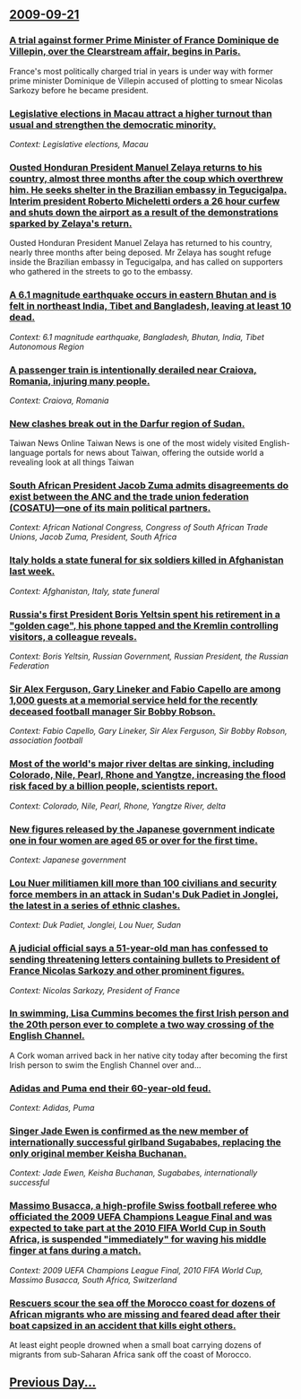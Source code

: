 ## [2009-09-21](/news/2009/09/21/index.md)

### [ A trial against former Prime Minister of France Dominique de Villepin, over the Clearstream affair, begins in Paris. ](/news/2009/09/21/a-trial-against-former-prime-minister-of-france-dominique-de-villepin-over-the-clearstream-affair-begins-in-paris.md)
France&#39;s most politically charged trial in years is under way with former prime minister Dominique de Villepin accused of plotting to smear Nicolas Sarkozy before he became president.

### [ Legislative elections in Macau attract a higher turnout than usual and strengthen the democratic minority. ](/news/2009/09/21/legislative-elections-in-macau-attract-a-higher-turnout-than-usual-and-strengthen-the-democratic-minority.md)
_Context: Legislative elections, Macau_

### [ Ousted Honduran President Manuel Zelaya returns to his country, almost three months after the coup which overthrew him. He seeks shelter in the Brazilian embassy in Tegucigalpa. Interim president Roberto Micheletti orders a 26 hour curfew and shuts down the airport as a result of the demonstrations sparked by Zelaya's return. ](/news/2009/09/21/ousted-honduran-president-manuel-zelaya-returns-to-his-country-almost-three-months-after-the-coup-which-overthrew-him-he-seeks-shelter-in.md)
Ousted Honduran President Manuel Zelaya has returned to his country, nearly three months after being deposed. Mr Zelaya has sought refuge inside the Brazilian embassy in Tegucigalpa, and has called on supporters who gathered in the streets to go to the embassy.

### [ A 6.1 magnitude earthquake occurs in eastern Bhutan and is felt in northeast India, Tibet and Bangladesh, leaving at least 10 dead. ](/news/2009/09/21/a-6-1-magnitude-earthquake-occurs-in-eastern-bhutan-and-is-felt-in-northeast-india-tibet-and-bangladesh-leaving-at-least-10-dead.md)
_Context: 6.1 magnitude earthquake, Bangladesh, Bhutan, India, Tibet Autonomous Region_

### [ A passenger train is intentionally derailed near Craiova, Romania, injuring many people. ](/news/2009/09/21/a-passenger-train-is-intentionally-derailed-near-craiova-romania-injuring-many-people.md)
_Context: Craiova, Romania_

### [ New clashes break out in the Darfur region of Sudan. ](/news/2009/09/21/new-clashes-break-out-in-the-darfur-region-of-sudan.md)
Taiwan News Online Taiwan News is one of the most widely visited English-language portals for news about Taiwan, offering the outside world a revealing look at all things Taiwan

### [ South African President Jacob Zuma admits disagreements do exist between the ANC and the trade union federation (COSATU)&mdash;one of its main political partners. ](/news/2009/09/21/south-african-president-jacob-zuma-admits-disagreements-do-exist-between-the-anc-and-the-trade-union-federation-cosatu-mdash-one-of-its-m.md)
_Context: African National Congress, Congress of South African Trade Unions, Jacob Zuma, President, South Africa_

### [ Italy holds a state funeral for six soldiers killed in Afghanistan last week. ](/news/2009/09/21/italy-holds-a-state-funeral-for-six-soldiers-killed-in-afghanistan-last-week.md)
_Context: Afghanistan, Italy, state funeral_

### [ Russia's first President Boris Yeltsin spent his retirement in a "golden cage", his phone tapped and the Kremlin controlling visitors, a colleague reveals. ](/news/2009/09/21/russia-s-first-president-boris-yeltsin-spent-his-retirement-in-a-golden-cage-his-phone-tapped-and-the-kremlin-controlling-visitors-a-co.md)
_Context: Boris Yeltsin, Russian Government, Russian President, the Russian Federation_

### [ Sir Alex Ferguson, Gary Lineker and Fabio Capello are among 1,000 guests at a memorial service held for the recently deceased football manager Sir Bobby Robson. ](/news/2009/09/21/sir-alex-ferguson-gary-lineker-and-fabio-capello-are-among-1-000-guests-at-a-memorial-service-held-for-the-recently-deceased-football-mana.md)
_Context: Fabio Capello, Gary Lineker, Sir Alex Ferguson, Sir Bobby Robson, association football_

### [ Most of the world's major river deltas are sinking, including Colorado, Nile, Pearl, Rhone and Yangtze, increasing the flood risk faced by  a billion people, scientists report. ](/news/2009/09/21/most-of-the-world-s-major-river-deltas-are-sinking-including-colorado-nile-pearl-rhone-and-yangtze-increasing-the-flood-risk-faced-by.md)
_Context: Colorado, Nile, Pearl, Rhone, Yangtze River, delta_

### [ New figures released by the Japanese government indicate one in four women are aged 65 or over for the first time. ](/news/2009/09/21/new-figures-released-by-the-japanese-government-indicate-one-in-four-women-are-aged-65-or-over-for-the-first-time.md)
_Context: Japanese government_

### [ Lou Nuer militiamen kill more than 100 civilians and security force members in an attack in Sudan's Duk Padiet in Jonglei, the latest in a series of ethnic clashes. ](/news/2009/09/21/lou-nuer-militiamen-kill-more-than-100-civilians-and-security-force-members-in-an-attack-in-sudan-s-duk-padiet-in-jonglei-the-latest-in-a.md)
_Context: Duk Padiet, Jonglei, Lou Nuer, Sudan_

### [ A judicial official says a 51-year-old man has confessed to sending threatening letters containing bullets to President of France Nicolas Sarkozy and other prominent figures. ](/news/2009/09/21/a-judicial-official-says-a-51-year-old-man-has-confessed-to-sending-threatening-letters-containing-bullets-to-president-of-france-nicolas-s.md)
_Context: Nicolas Sarkozy, President of France_

### [ In swimming, Lisa Cummins becomes the first Irish person and the 20th person ever to complete a two way crossing of the English Channel. ](/news/2009/09/21/in-swimming-lisa-cummins-becomes-the-first-irish-person-and-the-20th-person-ever-to-complete-a-two-way-crossing-of-the-english-channel.md)
A Cork woman arrived back in her native city today after becoming the first Irish person to swim the English Channel over and&hellip;

### [ Adidas and Puma end their 60-year-old feud. ](/news/2009/09/21/adidas-and-puma-end-their-60-year-old-feud.md)
_Context: Adidas, Puma_

### [ Singer Jade Ewen is confirmed as the new member of internationally successful girlband Sugababes, replacing the only original member Keisha Buchanan. ](/news/2009/09/21/singer-jade-ewen-is-confirmed-as-the-new-member-of-internationally-successful-girlband-sugababes-replacing-the-only-original-member-keisha.md)
_Context: Jade Ewen, Keisha Buchanan, Sugababes, internationally successful_

### [ Massimo Busacca, a high-profile Swiss football referee who officiated the 2009 UEFA Champions League Final and was expected to take part at the 2010 FIFA World Cup in South Africa, is suspended "immediately" for waving his middle finger at fans during a match. ](/news/2009/09/21/massimo-busacca-a-high-profile-swiss-football-referee-who-officiated-the-2009-uefa-champions-league-final-and-was-expected-to-take-part-at.md)
_Context: 2009 UEFA Champions League Final, 2010 FIFA World Cup, Massimo Busacca, South Africa, Switzerland_

### [ Rescuers scour the sea off the Morocco coast for dozens of African migrants who are missing and feared dead after their boat capsized in an accident that kills eight others. ](/news/2009/09/21/rescuers-scour-the-sea-off-the-morocco-coast-for-dozens-of-african-migrants-who-are-missing-and-feared-dead-after-their-boat-capsized-in-an.md)
At least eight people drowned when a small boat carrying dozens of migrants from sub-Saharan Africa sank off the coast of Morocco.

## [Previous Day...](/news/2009/09/20/index.md)

